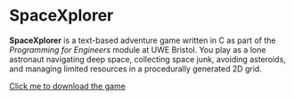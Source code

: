 # SpaceXplorer

**SpaceXplorer** is a text-based adventure game written in C as part of the *Programming for Engineers* module at UWE Bristol. You play as a lone astronaut navigating deep space, collecting space junk, avoiding asteroids, and managing limited resources in a procedurally generated 2D grid.

[Click me to download the game](https://github.com/HSabinoR/SpaceXplorer/raw/refs/heads/main/Spacexplorer/SpaceXplorer.exe)
 
